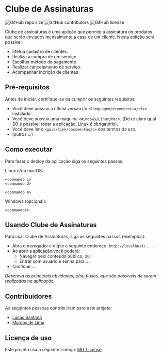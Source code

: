 # Clube de Assinaturas

<!--- Exemplos de badges. Acesse https://shields.io para outras opções. Você pode querer incluir informações de dependencias, build, testes, licença, etc. --->
![GitHub repo size](https://img.shields.io/github/repo-size/santtanalucas/clubeDeAssinaturas)
![GitHub contributors](https://img.shields.io/github/contributors/santtanalucas/clubeDeAssinaturas)
![GitHub license](https://img.shields.io/github/license/santtanalucas/clubeDeAssinaturas)


Clube de assinaturas é uma aplição que permite a assinatura de produtos que serão enviados mensalmente a casa de um cliente. Nesta aplição será possivel: 

* Efetua cadastro de clientes.
* Realiza a compra de um serviço. 
* Escolher metodo de pagamento. 
* Realizar cancelamento de serviço.
* Acompanhar incrição de clientes. 



## Pré-requisitos

Antes de iniciar, certifique-se de cumprir os seguintes requisitos:
<!--- Estes são alguns exemplos de requisitos. Adicione, duplique e remove como necessário --->
* Você deve possuir a última versão do `<linguagem/dependencia/etc>` instalado.
* Você deve possuir uma máquina `<Windows/Linux/Mac>`. (Deixe claro qual SO é possível rodar a aplicação, Linux é obrigatório).
* Você deve ler o `<guia/link/documentação>` dos termos de uso.
* (outros ...)

## Como executar

Para fazer o deploy da aplicação siga os seguintes passos:

Linux e/ou macOS:
```
<commando 1>
<commando 2>
....
<commando n>
```

Windows (opcional):
```
<commandos>
```

## Usando Clube de Assinaturas

Para usar Clube de Assinaturas, siga os seguintes passos (exemplos):

* Abra o navegador e digite o seguinte endereço: `http://localhost/....`
* Ao abrir a aplicação você poderá:
  * Navegar pelo conteúdo público, ou
  * Entrar com usuário e senha para ....
* *Continua ...*  

*Descreva as principais atividades, e/ou fluxos, que são possíveis de serem realizadas na aplicação.*

## Contribuidores

As seguintes pessoas contribuiram para este projeto:

* [Lucas Santana](https://github.com/sattanalucas)
* [Marcos de Lima](https://github.com)

## Licença de uso

<!--- Se não tiver certeza de qual, verifique este site: https://choosealicense.com/--->
Este projeto usa a seguinte licença: [MIT License](https://opensource.org/licenses/MIT).

